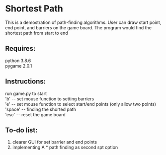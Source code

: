 # Shortest Path

This is a demostration of path-finding algorithms. User can draw start point, end point, and barriers on the game board.  The program would find the shortest path from start to end

## Requires:  
python 3.8.6  
pygame 2.0.1  
  
## Instructions:  
run game.py to start  
'b' -- set mouse function to setting barriers  
'e' -- set mouse function to select start/end points (only allow two points)  
'space' -- finding the shorted path  
'esc' -- reset the game board  

## To-do list:  
1. clearer GUI for set barrier and end points
2. implementing A * path finding as second spt option

